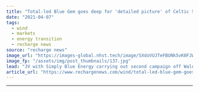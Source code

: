 ```yaml
---
title: "Total-led Blue Gem goes deep for 'detailed picture' of Celtic Sea floating wind site"
date: "2021-04-07"
tags: 
  - wind
  - markets
  - energy transition
  - recharge news
source: "recharge news"
image_url: "https://images-global.nhst.tech/image/SXdoVUJTeFBUNk5vK0FJWkd2VmhIc3IrZXJBYVhYZis2T0tabnBRa29sND0=/nhst/binary/6f27b50fa42411ff28df3fc75163a2f1"
image_fp: "/assets/img/post_thumbnails/137.jpg"
lead: "JV with Simply Blue Energy carrying out second campaign off Wales as plan for 96MW Erebus demonstration array takes shape"
article_url: "https://www.rechargenews.com/wind/total-led-blue-gem-goes-deep-for-detailed-picture-of-celtic-sea-floating-wind-site/2-1-992397"
---
```


---
